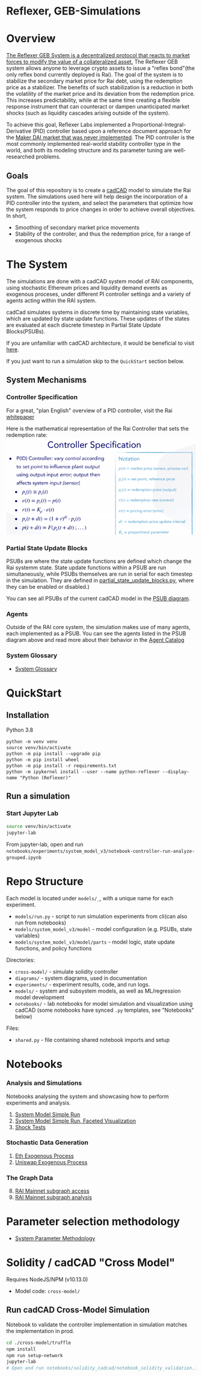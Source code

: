 # Reflexer, GEB-Simulations


# Overview
[The Reflexer GEB System is a decentralized protocol that reacts to market forces to modify the value of a collateralized asset.](https://medium.com/reflexer-labs/stability-without-pegs-8c6a1cbc7fbd)  The Reflexer GEB system allows anyone to leverage crypto assets to issue a "reflex bond"(the only reflex bond currently deployed is Rai). The goal of the system is to stabilize the secondary market price for Rai debt, using the redemption price as a stabilizer. The benefits of such stabilization is a reduction in both the volatility of the market price and its deviation from the redemption price. This increases predictability, while at the same time creating a flexible response instrument that can counteract or dampen unanticipated market shocks (such as liquidity cascades arising outside of the system).

To achieve this goal, Reflexer Labs implemented a Proportional-Integral-Derivative (PID) controller based upon a reference document approach for the [Maker DAI market that was never implemented](https://steemit.com/makerdao/@kennyrowe/digital-money-a-simulation-of-the-deflation-rate-adjustment-mechanism-of-the-dai-stablecoin). The PID controller is the most commonly implemented real-world stability controller type in the world, and both its modeling structure and its parameter tuning are well-researched problems.

## Goals
The goal of this repository is to create a [cadCAD](https://https://cadcad.org/) model to simulate the Rai system. The simulations used here will help design the incorporation of a PID controller into the system, and select the parameters that optimize how the system responds to price changes in order to achieve overall objectives. In short, 
* Smoothing of secondary market price movements
* Stability of the controller, and thus the redemption price, for a range of exogenous shocks

# The System

The simulations are done with a cadCAD system model of RAI components, using stochastic Ethereum prices and liquidity demand events as exogenous proceses, under different PI controller settings and a variety of agents acting within the RAI system.

cadCad simulates systems in discrete time by maintaining state variables, which are updated by state update functions.  These updates of the states are evaluated at each discrete timestep in Partial State Update Blocks(PSUBs).

If you are unfamiliar with cadCAD architecture, it would be beneficial to visit [here](https://github.com/cadCAD-org/cadCAD/blob/master/documentation/README.md).

If you just want to run a simulation skip to the `QuickStart` section below.


## System Mechanisms
### Controller Specification
For a great, "plan English" overview of a PID controller, visit the Rai [whitepaper](https://github.com/reflexer-labs/whitepapers/blob/master/English/rai-english.pdf)

Here is the mathematical representation of the Rai Controller that sets the redemption rate:
![Controller](diagrams/controller.png)

### Partial State Update Blocks

PSUBs are where the state update functions are defined which change the Rai systemm state. State update functions within a PSUB are run simultaneously, while PSUBs themselves are run in serial for each timestep in the simulation. They are defined in [partial_state_update_blocks.py](./models/system_model_v3/model/partial_state_update_blocks.py), where they can be enabled or disabled.)

You can see all PSUBs of the current cadCAD model in the [PSUB diagram](./diagrams/BSCI_V3.png).

### Agents

Outside of the RAI core system, the simulation makes use of many agents, each implemented as a PSUB.  You can see the agents listed in the PSUB diagram above and read more about their behavior in the  [Agent Catalog](./agents.md) 

### System Glossary

* [System Glossary](./GLOSSARY.md)


# QuickStart

## Installation
Python 3.8

```
python -m venv venv
source venv/bin/activate
python -m pip install --upgrade pip
python -m pip install wheel
python -m pip install -r requirements.txt
python -m ipykernel install --user --name python-reflexer --display-name "Python (Reflexer)"
```

## Run a simulation

### Start Jupyter Lab

```bash
source venv/bin/activate
jupyter-lab
```

From jupyter-lab, open and run `notebooks/experiments/system_model_v3/notebook-controller-run-analyze-grouped.ipynb`


# Repo Structure

Each model is located under `models/_`, with a unique name for each experiment.

* `models/run.py` - script to run simulation experiments from cli(can also run from notebooks)
* `models/system_model_v3/model` - model configuration (e.g. PSUBs, state variables)
* `models/system_model_v3/model/parts` - model logic, state update functions, and policy functions

Directories:

* `cross-model/` - simulate solidity controller
* `diagrams/` - system diagrams, used in documentation
* `experiments/` - experiment results, code, and run logs.
* `models/` - system and subsystem models, as well as ML/regression model development
* `notebooks/` - lab notebooks for model simulation and visualization using cadCAD (some notebooks have synced `.py` templates, see "Notebooks" below)

Files:

* `shared.py` - file containing shared notebook imports and setup

# Notebooks

### Analysis and Simulations
Notebooks analysing the system and showcasing how to perform experiments and analysis.
1. [System Model Simple Run](notebooks/experiments/system_model_v3/notebook-controller-run-analyze-grouped.ipynb)
2. [System Model Simple Run, Faceted Visualization](notebooks/experiments/system_model_v3/notebook-controller-run-analyze-faceted.ipynb)
3. [Shock Tests](notebooks/experiments/system_model_v3/notebook-controller-shocks.ipynb)

### Stochastic Data Generation
1. [Eth Exogenous Process](notebooks/Stochastic_Generators/Eth_Exogenous_Process_Modeling.ipynb)
2. [Uniswap Exogenous Process](notebooks/Stochastic_Generators/Uniswap_Process_Modeling.ipynb)

### The Graph Data
8. [RAI Mainnet subgraph access](notebooks/analysis/TheGraphDataSetCreation.ipynb)
9. [RAI Mainnet subgraph analysis](notebooks/analysis/TheGraphDataAnalysis.ipynb)

# Parameter selection methodology

* [System Parameter Methodology](parameter_methodology.md)


# Solidity / cadCAD "Cross Model"
 
Requires NodeJS/NPM (v10.13.0)

* Model code: `cross-model/`

## Run cadCAD Cross-Model Simulation

Notebook to validate the controller implementation in simulation matches the implementation in prod.

```bash
cd ./cross-model/truffle
npm install
npm run setup-network
jupyter-lab
# Open and run notebooks/solidity_cadcad/notebook_solidity_validation.ipynb
```
